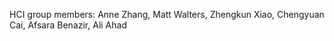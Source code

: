 HCI group members:
Anne Zhang, Matt Walters, Zhengkun Xiao, Chengyuan Cai, Afsara Benazir, Ali Ahad
